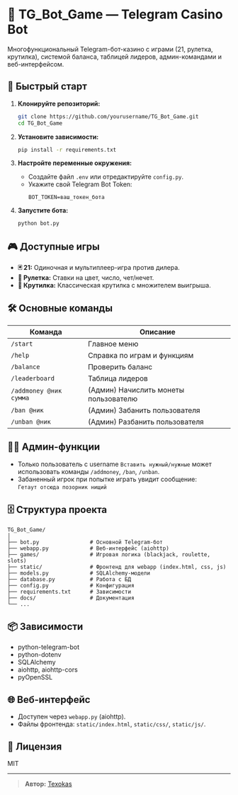 # 🎰 TG_Bot_Game — Telegram Casino Bot

Многофункциональный Telegram-бот-казино с играми (21, рулетка, крутилка), системой баланса, таблицей лидеров, админ-командами и веб-интерфейсом.

## 🚀 Быстрый старт

1. **Клонируйте репозиторий:**
   ```bash
   git clone https://github.com/yourusername/TG_Bot_Game.git
   cd TG_Bot_Game
   ```

2. **Установите зависимости:**
   ```bash
   pip install -r requirements.txt
   ```

3. **Настройте переменные окружения:**
   - Создайте файл `.env` или отредактируйте `config.py`.
   - Укажите свой Telegram Bot Token:
     ```
     BOT_TOKEN=ваш_токен_бота
     ```

4. **Запустите бота:**
   ```bash
   python bot.py
   ```

## 🎮 Доступные игры

- **🃏 21:** Одиночная и мультиплеер-игра против дилера.
- **🎲 Рулетка:** Ставки на цвет, число, чет/нечет.
- **🎰 Крутилка:** Классическая крутилка с множителем выигрыша.

## 🛠️ Основные команды

| Команда                | Описание                                      |
|------------------------|-----------------------------------------------|
| `/start`               | Главное меню                                  |
| `/help`                | Справка по играм и функциям                   |
| `/balance`             | Проверить баланс                              |
| `/leaderboard`         | Таблица лидеров                               |
| `/addmoney @ник сумма` | (Админ) Начислить монеты пользователю         |
| `/ban @ник`            | (Админ) Забанить пользователя                 |
| `/unban @ник`          | (Админ) Разбанить пользователя                |

## 👮‍♂️ Админ-функции

- Только пользователь с username `Вставить нужный/нужные` может использовать команды `/addmoney`, `/ban`, `/unban`.
- Забаненный игрок при попытке играть увидит сообщение:  
  `Гетаут отсюда позорник нищий`

## 🗄️ Структура проекта

```
TG_Bot_Game/
│
├── bot.py                # Основной Telegram-бот
├── webapp.py             # Веб-интерфейс (aiohttp)
├── games/                # Игровая логика (blackjack, roulette, slots)
├── static/               # Фронтенд для webapp (index.html, css, js)
├── models.py             # SQLAlchemy-модели
├── database.py           # Работа с БД
├── config.py             # Конфигурация
├── requirements.txt      # Зависимости
├── docs/                 # Документация
└── ...
```

## 📦 Зависимости

- python-telegram-bot
- python-dotenv
- SQLAlchemy
- aiohttp, aiohttp-cors
- pyOpenSSL

## 🌐 Веб-интерфейс

- Доступен через `webapp.py` (aiohttp).
- Файлы фронтенда: `static/index.html`, `static/css/`, `static/js/`.

## 📝 Лицензия

MIT

---

> **Автор:** [Texokas](https://github.com/Texokas)  
